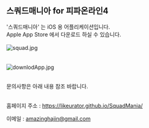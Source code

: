 ## 스쿼드매니아 for 피파온라인4

'스쿼드매니아' 는 iOS 용 어플리케이션입니다. 
<br>
Apple App Store 에서 다운로드 하실 수 있습니다. 
<br>
<br>
![squad.jpg](https://likeurator.github.io/SquadMania/)
<br>
<br>
<br>
 ![downlodApp.jpg](https://apps.apple.com/kr/app/%EC%8A%A4%EC%BF%BC%EB%93%9C%EB%A7%A4%EB%8B%88%EC%95%84/id1531506476)

<br>
문의사항은 아래 내용 참조 바랍니다. 

<br>
<br>

홈페이지 주소 : https://likeurator.github.io/SquadMania/

이메일 : amazinghajin@gmail.com



